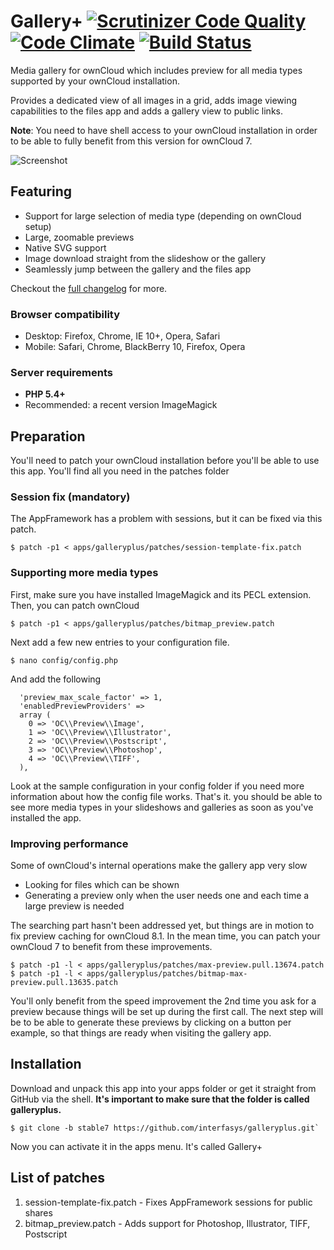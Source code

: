 # Gallery+ [![Scrutinizer Code Quality](https://scrutinizer-ci.com/g/interfasys/galleryplus/badges/quality-score.png?b=stable7)](https://scrutinizer-ci.com/g/interfasys/galleryplus/?branch=stable7) [![Code Climate](https://codeclimate.com/github/interfasys/galleryplus/badges/gpa.svg)](https://codeclimate.com/github/interfasys/galleryplus) [![Build Status](https://travis-ci.org/interfasys/galleryplus.svg?branch=stable7)](https://travis-ci.org/interfasys/galleryplus)
Media gallery for ownCloud which includes preview for all media types supported by your ownCloud installation.

Provides a dedicated view of all images in a grid, adds image viewing capabilities to the files app and adds a gallery view to public links.

**Note**: You need to have shell access to your ownCloud installation in order to be able to fully benefit from this version for ownCloud 7.

![Screenshot](http://i.imgur.com/fxIai8t.jpg)
## Featuring
* Support for large selection of media type (depending on ownCloud setup)
* Large, zoomable previews
* Native SVG support
* Image download straight from the slideshow or the gallery
* Seamlessly jump between the gallery and the files app

Checkout the [full changelog](CHANGELOG.md) for more.

### Browser compatibility
* Desktop: Firefox, Chrome, IE 10+, Opera, Safari
* Mobile: Safari, Chrome, BlackBerry 10, Firefox, Opera

### Server requirements
* **PHP 5.4+**
* Recommended: a recent version ImageMagick

## Preparation
You'll need to patch your ownCloud installation before you'll be able to use this app.
You'll find all you need in the patches folder

### Session fix (mandatory)
The AppFramework has a problem with sessions, but it can be fixed via this patch.

```
$ patch -p1 < apps/galleryplus/patches/session-template-fix.patch
```

### Supporting more media types
First, make sure you have installed ImageMagick and its PECL extension.
Then, you can patch ownCloud

```
$ patch -p1 < apps/galleryplus/patches/bitmap_preview.patch
```

Next add a few new entries to your configuration file.

```
$ nano config/config.php
```

And add the following

```
  'preview_max_scale_factor' => 1,
  'enabledPreviewProviders' =>
  array (
    0 => 'OC\\Preview\\Image',
    1 => 'OC\\Preview\\Illustrator',
    2 => 'OC\\Preview\\Postscript',
    3 => 'OC\\Preview\\Photoshop',
    4 => 'OC\\Preview\\TIFF',
  ),
```

Look at the sample configuration in your config folder if you need more information about how the config file works.
That's it. you should be able to see more media types in your slideshows and galleries as soon as you've installed the app.

### Improving performance
Some of ownCloud's internal operations make the gallery app very slow
* Looking for files which can be shown
* Generating a preview only when the user needs one and each time a large preview is needed

The searching part hasn't been addressed yet, but things are in motion to fix preview caching for ownCloud 8.1. In the mean time, you can patch your ownCloud 7 to benefit from these improvements.

```
$ patch -p1 -l < apps/galleryplus/patches/max-preview.pull.13674.patch
$ patch -p1 -l < apps/galleryplus/patches/bitmap-max-preview.pull.13635.patch
```

You'll only benefit from the speed improvement the 2nd time you ask for a preview because things will be set up during the first call.
The next step will be to be able to generate these previews by clicking on a button per example, so that things are ready when visiting the gallery app.

## Installation
Download and unpack this app into your apps folder or get it straight from GitHub via the shell.
**It's important to make sure that the folder is called galleryplus.**

```
$ git clone -b stable7 https://github.com/interfasys/galleryplus.git`
```

Now you can activate it in the apps menu. It's called Gallery+

## List of patches
1. session-template-fix.patch - Fixes AppFramework sessions for public shares
2. bitmap_preview.patch - Adds support for Photoshop, Illustrator, TIFF, Postscript
